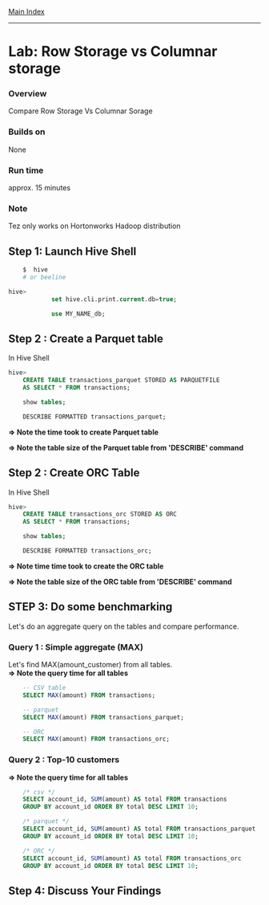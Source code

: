 <link rel='stylesheet' href='../assets/css/main.css'/>

[Main Index](../README.md)

-----

# Lab: Row Storage vs Columnar storage


### Overview
Compare Row Storage Vs Columnar Sorage

### Builds on
None

### Run time
approx. 15 minutes

### Note
Tez only works on Hortonworks Hadoop distribution


## Step 1: Launch Hive Shell
```bash
    $  hive
    # or beeline
```

```sql
hive>
            set hive.cli.print.current.db=true;

            use MY_NAME_db;
```



## Step 2 : Create a Parquet table

In Hive Shell
```sql
hive>
    CREATE TABLE transactions_parquet STORED AS PARQUETFILE
    AS SELECT * FROM transactions;

    show tables;

    DESCRIBE FORMATTED transactions_parquet;
```

**=> Note the time took to create Parquet table**

**=> Note the table size of  the Parquet table from 'DESCRIBE' command**

## Step 2 : Create ORC Table

In Hive Shell
```sql
hive>
    CREATE TABLE transactions_orc STORED AS ORC
    AS SELECT * FROM transactions;

    show tables;

    DESCRIBE FORMATTED transactions_orc;
```

**=> Note time time took to create the ORC table**

**=> Note the table size of  the ORC table from 'DESCRIBE' command**


## STEP 3: Do some benchmarking
Let's do an aggregate query on the tables and compare performance.

### Query 1 : Simple aggregate (MAX)
Let's find MAX(amount_customer) from all tables.  
**=> Note the query time for all tables**

```sql  
    -- CSV table
    SELECT MAX(amount) FROM transactions;

    -- parquet
    SELECT MAX(amount) FROM transactions_parquet;

    -- ORC
    SELECT MAX(amount) FROM transactions_orc;
```

### Query 2 : Top-10 customers

**=> Note the query time for all tables**

```sql
    /* csv */
    SELECT account_id, SUM(amount) AS total FROM transactions
    GROUP BY account_id ORDER BY total DESC LIMIT 10;

    /* parquet */
    SELECT account_id, SUM(amount) AS total FROM transactions_parquet
    GROUP BY account_id ORDER BY total DESC LIMIT 10;

    /* ORC */
    SELECT account_id, SUM(amount) AS total FROM transactions_orc
    GROUP BY account_id ORDER BY total DESC LIMIT 10;
```

## Step 4: Discuss Your Findings
